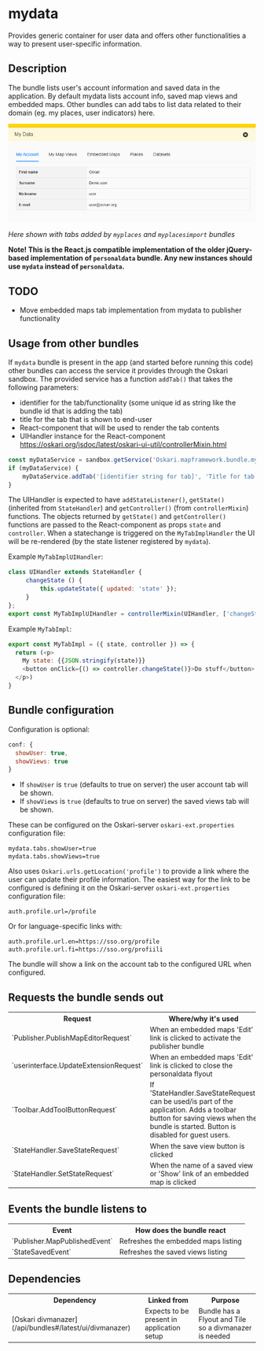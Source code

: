 # mydata

Provides generic container for user data and offers other functionalities a way to present user-specific information.

## Description

The bundle lists user's account information and saved data in the application.
By default mydata lists account info, saved map views and embedded maps.
Other bundles can add tabs to list data related to their domain (eg. my places, user indicators) here.

![Display user data](mydata.png)

*Here shown with tabs added by `myplaces` and `myplacesimport` bundles*

**Note! This is the React.js compatible implementation of the older jQuery-based implementation of `personaldata` bundle. Any new instances should use `mydata` instead of `personaldata`.**

## TODO

* Move embedded maps tab implementation from mydata to publisher functionality

## Usage from other bundles

If `mydata` bundle is present in the app (and started before running this code) other bundles can access the service it provides through the Oskari sandbox. The provided service has a function `addTab()` that takes the following parameters:

- identifier for the tab/functionality (some unique id as string like the bundle id that is adding the tab)
- title for the tab that is shown to end-user
- React-component that will be used to render the tab contents
- UIHandler instance for the React-component https://oskari.org/jsdoc/latest/oskari-ui-util/controllerMixin.html

```javascript
const myDataService = sandbox.getService('Oskari.mapframework.bundle.mydata.service.MyDataService');
if (myDataService) {
    myDataService.addTab('[identifier string for tab]', 'Title for tab', MyTabImpl, MyTabImplUIHandler);
}
```
The UIHandler is expected to have `addStateListener()`, `getState()` (inherited from `StateHandler`) and `getController()` (from `controllerMixin`) functions. The objects returned by `getState()` and `getController()` functions are passed to the React-component as props `state` and `controller`. When a statechange is triggered on the `MyTabImplHandler` the UI will be re-rendered (by the state listener registered by `mydata`).

Example `MyTabImplUIHandler`:
```javascript
class UIHandler extends StateHandler {
     changeState () {
         this.updateState({ updated: 'state' });
     }
};
export const MyTabImplUIHandler = controllerMixin(UIHandler, ['changeState']);
```

Example `MyTabImpl`:
```javascript
export const MyTabImpl = ({ state, controller }) => {
  return (<p>
    My state: {{JSON.stringify(state)}}
    <button onClick={() => controller.changeState()}>Do stuff</button>
  </p>)
}
```
## Bundle configuration

Configuration is optional:

```javascript
conf: {
  showUser: true,
  showViews: true
}
```

- If `showUser` is `true` (defaults to true on server) the user account tab will be shown.
- If `showViews` is `true` (defaults to true on server) the saved views tab will be shown.

These can be configured on the Oskari-server `oskari-ext.properties` configuration file:
```
mydata.tabs.showUser=true
mydata.tabs.showViews=true
```

Also uses `Oskari.urls.getLocation('profile')` to provide a link where the user can update their profile information.
The easiest way for the link to be configured is defining it on the Oskari-server `oskari-ext.properties` configuration file:
```properties
auth.profile.url=/profile
```
Or for language-specific links with:
```properties
auth.profile.url.en=https://sso.org/profile
auth.profile.url.fi=https://sso.org/profiili
```

The bundle will show a link on the account tab to the configured URL when configured.

## Requests the bundle sends out

<table class="table">
<tr>
  <th> Request </th>
  <th> Where/why it's used</th>
</tr>
<tr>
  <td> `Publisher.PublishMapEditorRequest` </td>
  <td> When an embedded maps 'Edit' link is clicked to activate the publisher bundle </td>
</tr>
<tr>
  <td> `userinterface.UpdateExtensionRequest` </td>
  <td> When an embedded maps 'Edit' link is clicked to close the personaldata flyout </td>
</tr>

<tr>
  <td> `Toolbar.AddToolButtonRequest` </td>
  <td> If 'StateHandler.SaveStateRequest' can be used/is part of the application.
  Adds a toolbar button for saving views when the bundle is started.
  Button is disabled for guest users.</td>
</tr>
<tr>
  <td> `StateHandler.SaveStateRequest` </td>
  <td> When the save view button is clicked </td>
</tr>
<tr>
  <td> `StateHandler.SetStateRequest` </td>
  <td> When the name of a saved view or 'Show' link of an embedded map is clicked </td>
</tr>

</table>

## Events the bundle listens to

<table class="table">
  <tr>
    <th> Event </th><th> How does the bundle react</th>
  </tr>
  <tr>
    <td> `Publisher.MapPublishedEvent` </td><td> Refreshes the embedded maps listing </td>
  </tr>
  <tr>
    <td> `StateSavedEvent` </td><td> Refreshes the saved views listing </td>
  </tr>
  
</table>

## Dependencies

<table class="table">
  <tr>
    <th>Dependency</th>
    <th>Linked from</th>
    <th>Purpose</th>
  </tr>
  <tr>
    <td> [Oskari divmanazer](/api/bundles#/latest/ui/divmanazer)</td>
    <td> Expects to be present in application setup </td>
    <td> Bundle has a Flyout and Tile so a divmanazer is needed </td>
  </tr>
</table>
